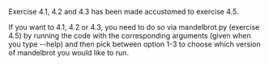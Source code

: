 Exercise 4.1, 4.2 and 4.3 has been made accustomed to exercise 4.5.

If you want to 4.1, 4.2 or 4.3, you need to do so via mandelbrot.py (exercise 4.5) by running the code with the corresponding arguments (given when you type --help) and then pick between option 1-3 to choose which version of mandelbrot you would like to run.
